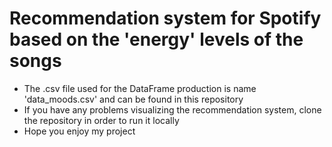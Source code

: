# Recommendation system for Spotify based on the 'energy' levels of the songs 
- The .csv file used for the DataFrame production is name 'data_moods.csv' and can be found in this repository
- If you have any problems visualizing the recommendation system, clone the repository in order to run it locally
- Hope you enjoy my project
